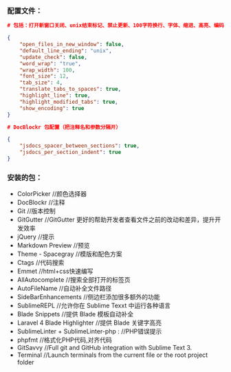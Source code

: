 ### 配置文件：
```json
# 包括：打开新窗口关闭、unix结束标记、禁止更新、100字符换行、字体、缩进、高亮、编码

{
	"open_files_in_new_window": false,
	"default_line_ending": "unix",
	"update_check": false,
	"word_wrap": "true",
	"wrap_width": 100,
	"font_size": 12,
	"tab_size": 4,
    "translate_tabs_to_spaces": true,
    "highlight_line": true, 
    "highlight_modified_tabs": true,    
    "show_encoding": true
}

# DocBlockr 包配置（把注释名和参数分隔开）

{
	"jsdocs_spacer_between_sections": true,
	"jsdocs_per_section_indent": true
}
```

### 安装的包：

* ColorPicker                           //颜色选择器
* DocBlockr                             //注释
* Git                                   //版本控制
* GitGutter                             //GitGutter 更好的帮助开发者查看文件之前的改动和差异，提升开发效率
* jQuery                                //提示
* Markdown Preview                   	//预览
* Theme - Spacegray             	//模版和配色方案
* Ctags                                //代码搜索
* Emmet                                //html+css快速编写
* AllAutocomplete                      //搜索全部打开的标签页
* AutoFileName                         //自动补全文件路径
* SideBarEnhancements             	//侧边栏添加很多额外的功能
* SublimeREPL                        	//允许你在 Sublime Texxt 中运行各种语言
* Blade Snippets                     	//提供 Blade 模板自动补全
* Laravel 4 Blade Highlighter    	//提供 Blade 关键字高亮
* SublimeLinter + SublimeLinter-php : 	//PHP错误提示
* phpfmt 				//格式化PHP代码,对齐代码
* GitSavvy				//Full git and GitHub integration with Sublime Text 3.
* Terminal                		//Launch terminals from the current file or the root project folder
